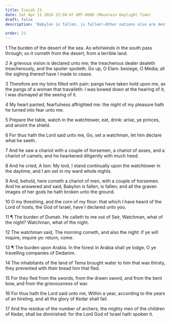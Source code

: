 ```yaml
---
title: Isaiah 21
date: Sat Apr 11 2020 22:50:47 GMT-0600 (Mountain Daylight Time)
draft: false
description: "Babylon is fallen, is fallen!—Other nations also are destroyed."

order: 21
---
```

    
1 The burden of the desert of the sea. As whirlwinds in the south pass through; so it cometh from the desert, from a terrible land.

2 A grievous vision is declared unto me; the treacherous dealer dealeth treacherously, and the spoiler spoileth. Go up, O Elam: besiege, O Media; all the sighing thereof have I made to cease.

3 Therefore are my loins filled with pain: pangs have taken hold upon me, as the pangs of a woman that travaileth: I was bowed down at the hearing of it; I was dismayed at the seeing of it.

4 My heart panted, fearfulness affrighted me: the night of my pleasure hath he turned into fear unto me.

5 Prepare the table, watch in the watchtower, eat, drink: arise, ye princes, and anoint the shield.

6 For thus hath the Lord said unto me, Go, set a watchman, let him declare what he seeth.

7 And he saw a chariot with a couple of horsemen, a chariot of asses, and a chariot of camels; and he hearkened diligently with much heed.

8 And he cried, A lion: My lord, I stand continually upon the watchtower in the daytime, and I am set in my ward whole nights.

9 And, behold, here cometh a chariot of men, with a couple of horsemen. And he answered and said, Babylon is fallen, is fallen; and all the graven images of her gods he hath broken unto the ground.

10 O my threshing, and the corn of my floor: that which I have heard of the Lord of hosts, the God of Israel, have I declared unto you.

11 ¶ The burden of Dumah. He calleth to me out of Seir, Watchman, what of the night? Watchman, what of the night.

12 The watchman said, The morning cometh, and also the night: if ye will inquire, inquire ye: return, come.

13 ¶ The burden upon Arabia. In the forest in Arabia shall ye lodge, O ye travelling companies of Dedanim.

14 The inhabitants of the land of Tema brought water to him that was thirsty, they prevented with their bread him that fled.

15 For they fled from the swords, from the drawn sword, and from the bent bow, and from the grievousness of war.

16 For thus hath the Lord said unto me, Within a year, according to the years of an hireling, and all the glory of Kedar shall fail.

17 And the residue of the number of archers, the mighty men of the children of Kedar, shall be diminished: for the Lord God of Israel hath spoken it.
